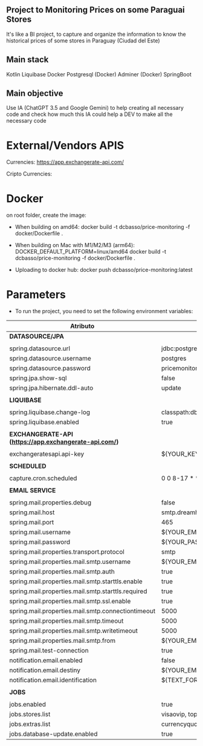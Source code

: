 ## Project to Monitoring Prices on some Paraguai Stores

It's like a BI project, to capture and organize the information to know the historical prices of some stores in Paraguay (Ciudad del Este)

## Main stack

Kotlin
Liquibase
Docker
Postgresql (Docker)
Adminer (Docker)
SpringBoot

## Main objective

Use IA (ChatGPT 3.5 and Google Gemini) to help creating all necessary code and check how much this IA could help a DEV to make all the necessary code

# External/Vendors APIS

Currencies:
https://app.exchangerate-api.com/

Cripto Currencies:

# Docker

on root folder, create the image:
- When building on amd64:
docker build -t dcbasso/price-monitoring -f docker/Dockerfile .

- When building on Mac with M1/M2/M3 (arm64):
DOCKER_DEFAULT_PLATFORM=linux/amd64 docker build -t dcbasso/price-monitoring -f docker/Dockerfile .

- Uploading to docker hub:
docker push dcbasso/price-monitoring:latest


# Parameters

- To run the project, you need to set the following environment variables:

| Atributo                                      | Valor Padrão                                            |
|-----------------------------------------------|---------------------------------------------------------|
| **DATASOURCE/JPA**                            |                                                         |
|                                               |                                                         |
| spring.datasource.url                        | jdbc:postgresql://localhost:5432/pricemonitoring_test |
| spring.datasource.username                   | postgres                                                |
| spring.datasource.password                   | pricemonitoring                                         |
| spring.jpa.show-sql                          | false                                                   |
| spring.jpa.hibernate.ddl-auto                | update                                                  |
|                                               |                                                         |
| **LIQUIBASE**                                 |                                                         |
|                                               |                                                         |
| spring.liquibase.change-log                  | classpath:db/liquibase-changelog.xml                    |
| spring.liquibase.enabled                     | true                                                    |
|                                               |                                                         |
| **EXCHANGERATE-API (https://app.exchangerate-api.com/)** |                                                         |
|                                               |                                                         |
| exchangeratesapi.api-key                     | ${YOUR_KEY}                                             |
|                                               |                                                         |
| **SCHEDULED**                                 |                                                         |
|                                               |                                                         |
| capture.cron.scheduled                       | 0 0 8-17 * * *                                          |
|                                               |                                                         |
| **EMAIL SERVICE**                             |                                                         |
|                                               |                                                         |
| spring.mail.properties.debug                 | false                                                   |
| spring.mail.host                             | smtp.dreamhost.com                                      |
| spring.mail.port                             | 465                                                     |
| spring.mail.username                         | ${YOUR_EMAIL}                                           |
| spring.mail.password                         | ${YOUR_PASSWORD}                                        |
| spring.mail.properties.transport.protocol   | smtp                                                    |
| spring.mail.properties.mail.smtp.username   | ${YOUR_EMAIL}                                           |
| spring.mail.properties.mail.smtp.auth       | true                                                    |
| spring.mail.properties.mail.smtp.starttls.enable | true                                                    |
| spring.mail.properties.mail.smtp.starttls.required | true                                                    |
| spring.mail.properties.mail.smtp.ssl.enable | true                                                    |
| spring.mail.properties.mail.smtp.connectiontimeout | 5000                                                    |
| spring.mail.properties.mail.smtp.timeout   | 5000                                                    |
| spring.mail.properties.mail.smtp.writetimeout | 5000                                                    |
| spring.mail.properties.mail.smtp.from      | ${YOUR_EMAIL}                                           |
| spring.mail.test-connection                  | true                                                    |
| notification.email.enabled                   | false                                                   |
| notification.email.destiny                   | ${YOUR_EMAIL_DESTINY}                                   |
| notification.email.identification            | ${TEXT_FOR_ENV_IDENTIFICATION}                          |
|                                               |                                                         |
| **JOBS**                                      |                                                         |
|                                               |                                                         |
| jobs.enabled                                 | true                                                    |
| jobs.stores.list                             | visaovip, topdek                                        |
| jobs.extras.list                             | currencyquote                                           |
| jobs.database-update.enabled                 | true                                                    |
